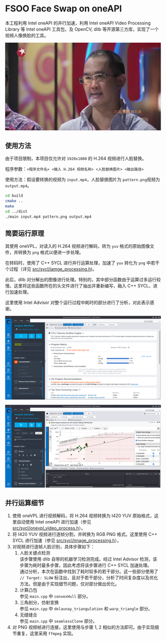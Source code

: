 # FSOO Face Swap on oneAPI

本工程利用 Intel oneAPI 的并行加速，利用 Intel oneAPI Video Processing Library 等 Intel oneAPI 工具包，及 OpenCV, dlib 等开源第三方库，实现了一个视频人像换脸的工具。

![](frame_sample.png)

## 使用方法

由于项目限制，本项目仅允许对 `1920x1080` 的 H.264 视频进行人脸替换。

程序参数：`<程序文件名> <输入 H.264 视频名称> <人脸替换图片> <输出路径>`

使用方法：假设要转换的视频为 `input.mp4`，人脸替换图片为 `pattern.png`视频为 `output.mp4`。

```bash
cd build
cmake ..
make
cd ../dist
./main input.mp4 pattern.png output.mp4
```

## 简要运行原理

其使用 oneVPL，对读入的 H.264 视频进行解码，转为 `yuv` 格式的原始图像文件，并转换为 `png` 格式以便进一步处理。

在转码时，使用了 C++ SYCL 进行并行运算处理，加速了 `yuv` 转化为 `png` 中若干个过程（详见 [src/sycl/iamge_processing.h](../src/sycl/image_processing.h))。

此后，dlib 对分解出的图像进行处理。特别的，其中部分函数由于运算过多运行较慢。这里将这些函数所在的头文件进行了抽出并重新编写，融入 C++ SYCL，进行加速处理。

这里使用 Intel Advisor 对整个运行过程中耗时的部分进行了分析，对此表示感谢。

![](intel_advisor_sample.png)

![](intel_advisor_sample_2.png)

## 并行运算细节

1. 使用 oneVPL 进行视频解码，将 H.264 视频转换为 I420 YUV 原始格式，这里自动使用 Intel oneAPI 进行加速（参见 [src/sycl/onevpl_video_process.h](../src/sycl/onevpl_video_process.h)）。
2. 将 I420 YUV 视频进行逐帧分割，并转换为 RGB PNG 格式。这里使用 C++ SYCL 进行加速（参见 [src/sycl/image_processing.h](../src/sycl/image_processing.h)）。
3. 对视频进行逐帧人脸识别，具体步骤如下：
   1. 人脸关键点检测  
      该步骤使用 dlib 自带的机器学习检测完成。经过 Intel Advisor 检测，该步骤为耗时最多步骤，因此考虑将该步骤进行 C++ SYCL 加速处理。  
      通过分析，本次在函数中找到了耗时较多的若干部分。这一些部分使用了 `// Target: SLOW` 标注出，且对于若干部分，分析了时间复杂度以及优化方法。但是由于实现细节问题，仅对部分做出优化。
    2. 计算凸包  
       参见 `main.cpp` 中 `convexHull` 部分。
    3. 三角剖分，仿射变换  
       参见 `main.cpp` 中 `delaunay_triangulation` 和 `warp_triangle` 部分。
    4. 无缝缝合  
       参见 `main.cpp` 中 `seamlessClone` 部分。
4. 对 PNG 视频帧进行连接，这里使用与步骤 1, 2 相似的方法即可。由于实现细节重复，这里采用 `ffmpeg` 实现。
       